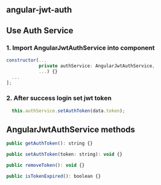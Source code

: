 ## angular-jwt-auth

## Use Auth Service

### 1. Import AngularJwtAuthService into component
```javascript
constructor(...
            private authService: AngularJwtAuthService,
            ...) {}
  ...
];
```

### 2. After success login set jwt token
```javascript
  this.authService.setAuthToken(data.token);
```

## AngularJwtAuthService methods
```javascript
public getAuthToken(): string {}

public setAuthToken(token: string): void {}

public removeToken(): void {}

public isTokenExpired(): boolean {}
```